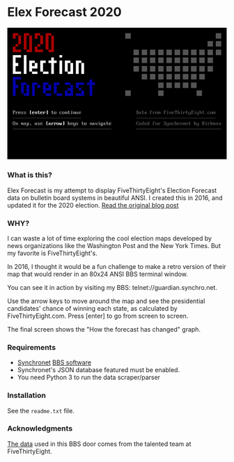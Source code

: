 Elex Forecast 2020
==================

![screenshot](https://raw.githubusercontent.com/Kirkman/elexforecast/master/elexforecast-animation.gif)

### What is this?

Elex Forecast is my attempt to display FiveThirtyEight's Election Forecast data on bulletin board systems in beautiful ANSI. I created this in 2016, and updated it for the 2020 election. [Read the original blog post](http://breakintochat.com/blog/2016/10/04/who-needs-svg-when-youve-got-ansi/)

### WHY?

I can waste a lot of time exploring the cool election maps developed by news organizations like the Washington Post and the New York Times. But my favorite is FiveThirtyEight's. 

In 2016, I thought it would be a fun challenge to make a retro version of their map that would render in an 80x24 ANSI BBS terminal window.

You can see it in action by visiting my BBS: telnet://guardian.synchro.net.

Use the arrow keys to move around the map and see the presidential candidates' chance of winning each state, as calculated by FiveThirtyEight.com. Press [enter] to go from screen to screen.

The final screen shows the "How the forecast has changed" graph.

### Requirements

- [Synchronet](http://www.synchro.net) [BBS software](http://cvs.synchro.net/cgi-bin/viewcvs.cgi/)
- Synchronet's JSON database featured must be enabled.
- You need Python 3 to run the data scraper/parser

### Installation

See the `readme.txt` file.

### Acknowledgments

[The data](https://github.com/fivethirtyeight/data/tree/master/election-forecasts-2020) used in this BBS door comes from the talented team at FiveThirtyEight.
